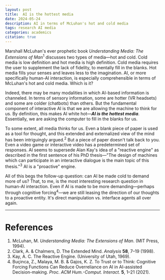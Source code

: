 ```yaml
---
layout: post
title:  AI is the hottest media
date: 2024-05-24
description: AI in terms of McLuhan's hot and cold media
tags: research AI media
categories: academics
citation: true
---
```

Marshall McLuhan's ever prophetic book *Understanding Media: The Extensions of Man*<sup>1</sup> discusses two types of media—hot and cold. Cold media is low definition and hot media is high definition. Cold media requires the user to supplement the lack of fidelity, to mentally fill in the blanks. Hot media fills your senses and leaves less to the imagination. AI, or more specifically human-AI interaction, is especially comprehensible in terms of McLuhan's hot and cold media. Which is it?

Indeed, there may be many modalities in which AI-based information is channeled. In terms of sensory information, some are hotter (VR headsets) and some are colder (chatbots) than others. But the fundamental component of interactive AI is that we are allowing the machine to think for us. By definition, this makes AI white hot—***AI is the hottest media***. Essentially, we are asking the computer to fill in the blanks for us.

To some extent, all media thinks for us. Even a blank piece of paper is used as a tool for thought, and this extended and externalized view of the mind has been intriguingly argued.<sup>2</sup> But a piece of paper doesn't talk back to you. Even a video game or interactive video has a predetermined set of responses. AI seems to supersede Alan Kay's idea of a "reactive engine" as described in the first sentence of his PhD thesis—"The design of machines which can participate in an interactive dialogue is the main topic of this thesis."<sup>3</sup> AI is a "proactive" engine.

All of this begs the follow-up question: can AI be made cold to demand more of us? That, to me, is the most interesting research question in human-AI interaction. Even if AI is made to be more demanding—perhaps through cognitive forcing<sup>4</sup>—we are still leasing the direction of our thoughts to a proactive entity. It's direct manipulation vs. interface agents all over again.

---
# References
1. McLuhan, M. _Understanding Media: The Extensions of Man_. (MIT Press, 1994).
2. Clark, A. & Chalmers, D. The Extended Mind. _Analysis_ **58**, 7–19 (1998).
3. Kay, A. C. The Reactive Engine. (University of Utah, 1969).
4. Buçinca, Z., Malaya, M. B. & Gajos, K. Z. To Trust or to Think: Cognitive Forcing Functions Can Reduce Overreliance on AI in AI-assisted Decision-making. _Proc. ACM Hum.-Comput. Interact._ **5**, 1–21 (2021).
